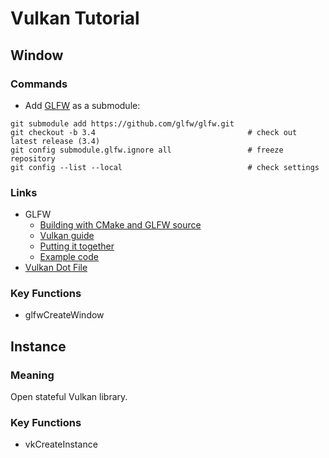 # Vulkan Tutorial

## Window

### Commands

- Add [GLFW](https://www.glfw.org/) as a submodule:

```shell
git submodule add https://github.com/glfw/glfw.git
git checkout -b 3.4                                  # check out latest release (3.4)
git config submodule.glfw.ignore all                 # freeze repository
git config --list --local                            # check settings
```

### Links

- GLFW
  - [Building with CMake and GLFW source](https://www.glfw.org/docs/latest/build_guide.html#build_link_cmake_source)
  - [Vulkan guide](https://www.glfw.org/docs/3.3/vulkan_guide.html)
  - [Putting it together](https://www.glfw.org/docs/3.3/quick_guide.html#quick_example)
  - [Example code](https://www.glfw.org/documentation.html)
- [Vulkan Dot File](https://github.com/mkohlhaas/Graphviz-Tutorial/blob/main/vulkan.svg)

### Key Functions
- glfwCreateWindow

## Instance

### Meaning

Open stateful Vulkan library.

### Key Functions

- vkCreateInstance

